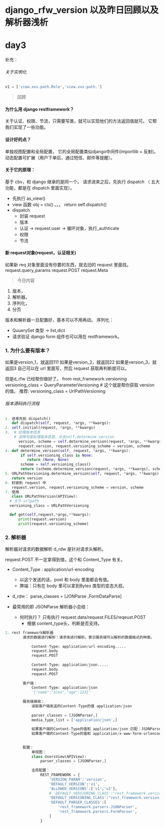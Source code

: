 # django_rfw_version 以及昨日回顾以及解析器浅析

# day3 

补充：
###### 关于实例化
```python
v1 = ['view.xxx.path.Role','view.xxx.path.']
```
> 回顾
#### 为什么用 django restframework？
关于认证、权限、节流，只需要写类，就可以实现他们的方法返回值就可。
它帮我们实现了一些功能。

#### 设计好的点？
  单独视图配置和全局配置， 它的全局配置类似django中间件(importlib + 反射)。
  动态配置可扩展（用户下单后，通过短信、邮件等提醒）。
  
#### 关于它的原理：
  基于 cbv，和 django 继承的是同一个。
  请求进来之后，先执行 dispatch （ 五大功能，都是在 dispatch 里面实现）。
  - 先执行 as_view()
  - view 函数
    obj = cls()
    。。。
    return self.dispatch()
  - dispatch
    - 封装 request
    - 版本
    - 认证 -> request.user -> 循环对象，执行_authticate
    - 权限
    - 节流

#### 新 request对象(request，认证相关)
  如果新 req 对象里面没有你要的东西，就去旧的 request 里面找。
          request.query_params
          request.POST
          request.Meta  
          
          
> 今日内容
1. 版本，
2. 解析器，
3. 序列化，
4. 分页

版本和解析器一旦配置好，基本可以不用再动。
序列化：
  - QuuerySet 类型 -> list,dict
  - 请求验证
django form 组件也可以用在 restframework。


### 1. 为什么要有版本？ 
  如果是version_1，就返回111
  如果是version_2，就返回22
  如果是version_3，就返回3
  自己可以在 url 里面写，然后 request 获取再判断就可以。
  
  但是d_rfw 已经帮你做好了。
  from rest_framework.versioning
  versioning_class = QueryParameterVersioning  # 这个就是帮你获取 version 的值。
  推荐:
  versioning_class = UrlPathVersioning
  
###### 版本源码执行流程
  ```python
  1. 进来先到 dispatch()
     def dispatch(self, request, *args, **kwargs):
  2. self.initial(request, *args, **kwargs)
  3.  # 处理版本信息
      # 这两句是处理版本信息，点击self.determine_version
        version, scheme = self.determine_version(request, *args, **kwargs)
        request.version, request.versioning_scheme = version, scheme
  4. def determine_version(self, request, *args, **kwargs):
         if self.versioning_class is None:
            return (None, None)
         scheme = self.versioning_class()
         return (scheme.determine_version(request, *args, **kwargs), scheme)
  5. URLPathVersioning.determine_version(self, request, *args, **kwargs):
     return version
  6. 封装到 request 中
     request.version, request.versioning_scheme = version, scheme
  7. 使用
     class URLPathVersion(APIView):
    # 关于 urlpath
    versioning_class = URLPathVersioning

    def get(self,request,*args,**kwargs):
        print(request.version)
        print(request.versioning_scheme)
  ```
  
  ### 2. 解析器
  解析器对请求的数据解析
  d_rdw 是针对请求头解析。
  
  request.POST 不一定拿得到值，这个和 Content_Type 有关。
  - Content_Type : application/url-encoding
    - 以这个发送的话，post 和 body 里面都会有值。
    - 弊端：只有在 body 里可以拿到Bytes 类型的变态大叔。

  - d_rdw： parse_classes = [JONParse ,FormDataParse]
  - 最常用的即 JSONParse
  解析器小总结：
    - 何时执行？ 只有执行 request.data/request.FILES/reqeust.POST
      - 根据 content_type头，判断是否支持。
```python
2. rest framework解析器
		请求的数据进行解析：请求体进行解析。表示服务端可以解析的数据格式的种类。
		
			Content-Type: application/url-encoding.....
			request.body
			request.POST
			
			Content-Type: application/json.....
			request.body
			request.POST
		
		客户端：
			Content-Type: application/json
			'{"name":"alex","age":123}'
		
		服务端接收：
			读取客户端发送的Content-Type的值 application/json
			
			parser_classes = [JSONParser,]
			media_type_list = ['application/json',]
		
			如果客户端的Content-Type的值和 application/json 匹配：JSONParser处理数据
			如果客户端的Content-Type的值和 application/x-www-form-urlencoded 匹配：FormParser处理数据
		
		
		配置：
			单视图：
			class UsersView(APIView):
				parser_classes = [JSONParser,]
				
			全局配置：
				REST_FRAMEWORK = {
					'VERSION_PARAM':'version',
					'DEFAULT_VERSION':'v1',
					'ALLOWED_VERSIONS':['v1','v2'],
					# 'DEFAULT_VERSIONING_CLASS':"rest_framework.versioning.HostNameVersioning"
					'DEFAULT_VERSIONING_CLASS':"rest_framework.versioning.URLPathVersioning",
					'DEFAULT_PARSER_CLASSES':[
						'rest_framework.parsers.JSONParser',
						'rest_framework.parsers.FormParser',
					]
				}

```
